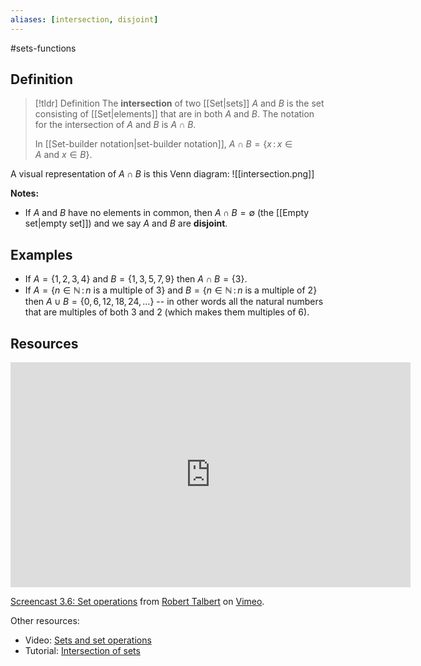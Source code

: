 ```yaml
---
aliases: [intersection, disjoint]
--- 
```


#sets-functions 

## Definition 

> [!tldr] Definition
> The **intersection** of two [[Set|sets]] $A$ and $B$ is the set consisting of [[Set|elements]] that are in both $A$ and $B$. The notation for the intersection of $A$ and $B$ is $A \cap B$. 
> 
> In [[Set-builder notation|set-builder notation]], $A \cap B = \{x \, : \, x \in A \ \text{and} \ x \in B\}$.

A visual representation of $A \cap B$ is this Venn diagram: 
![[intersection.png]]

**Notes:**

- If $A$ and $B$ have no elements in common, then $A \cap B = \emptyset$ (the [[Empty set|empty set]]) and we say $A$ and $B$ are **disjoint**. 

## Examples 

- If $A = \{1,2,3,4\}$ and $B = \{1,3,5,7,9\}$ then $A \cap B = \{3\}$. 
- If $A = \{n \in \mathbb{N} \, : \, n \ \text{is a multiple of 3}\}$ and $B =  \{n \in \mathbb{N} \, : \, n \ \text{is a multiple of 2}\}$ then $A \cup B = \{0, 6, 12, 18, 24, \dots\}$ -- in other words all the natural numbers that are multiples of both $3$ and $2$ (which makes them multiples of $6$). 

## Resources 

<iframe src="https://player.vimeo.com/video/606600971?h=e256db4c8a" width="640" height="360" frameborder="0" allow="autoplay; fullscreen; picture-in-picture" allowfullscreen></iframe>
<p><a href="https://vimeo.com/606600971">Screencast 3.6: Set operations</a> from <a href="https://vimeo.com/user132700952">Robert Talbert</a> on <a href="https://vimeo.com">Vimeo</a>.</p>

Other resources: 
- Video: [Sets and set operations](https://www.youtube.com/watch?v=QiOfsWm3peE&list=PL2419488168AE7001&index=64&pp=iAQB)
- Tutorial: [Intersection of sets](https://www.cuemath.com/algebra/intersection-of-sets/)

